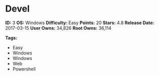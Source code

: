 # Devel

**ID:** 3
**OS:** Windows
**Difficulty:** Easy
**Points:** 20
**Stars:** 4.8
**Release Date:** 2017-03-15
**User Owns:** 34,826
**Root Owns:** 36,114

**Tags:**
- Easy
- Windows
- Windows
- Web
- Powershell

